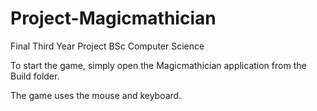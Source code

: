 # Project-Magicmathician
 Final Third Year Project BSc Computer Science

To start the game, simply open the Magicmathician application from the Build folder.

The game uses the mouse and keyboard.